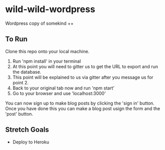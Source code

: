 # wild-wild-wordpress
Wordpress copy of somekind ++

## To Run

Clone this repo onto your local machine.

1. Run 'npm install' in your terminal
2. At this point you will need to gitter us to get the URL to export and run the database.
3. This point will be explained to us via gitter after you message us for point 2.
4. Back to your original tab now and run 'npm start'
5. Go to your browser and use 'localhost:3000'

You can now sign up to make blog posts by clicking the 'sign in' button.
Once you have done this you can make a blog post usign the form and the 'post' button.

## Stretch Goals

* Deploy to Heroku
